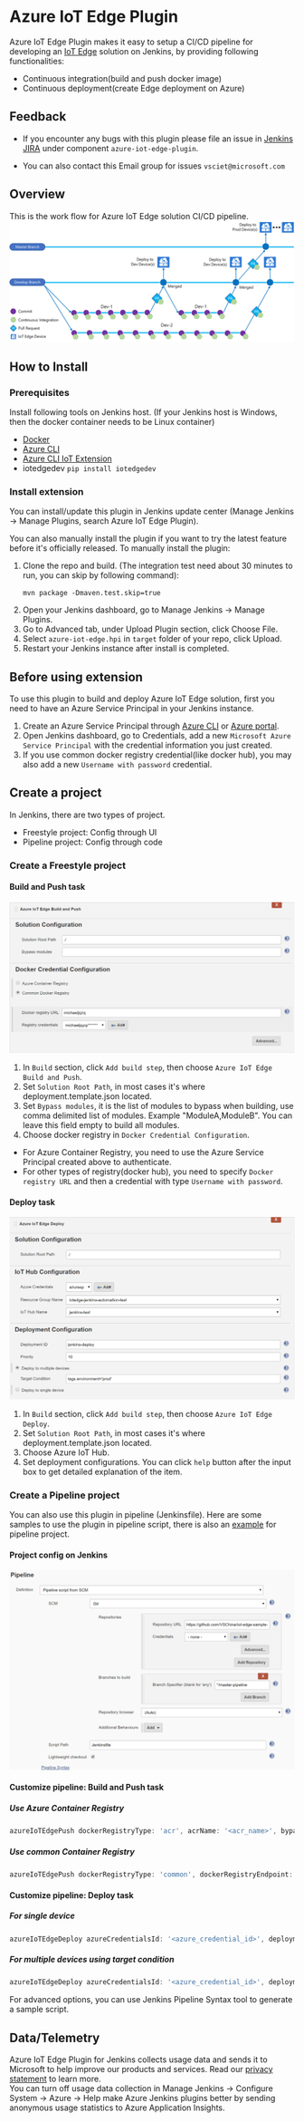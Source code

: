 # Azure IoT Edge Plugin

Azure IoT Edge Plugin makes it easy to setup a CI/CD pipeline for developing an [IoT Edge](https://docs.microsoft.com/azure/iot-edge/how-iot-edge-works) solution on Jenkins, by providing following functionalities:
* Continuous integration(build and push docker image)
* Continuous deployment(create Edge deployment on Azure)

## Feedback
* If you encounter any bugs with this plugin please file an issue in [Jenkins JIRA](https://issues.jenkins-ci.org) under component `azure-iot-edge-plugin`.

* You can also contact this Email group for issues `vsciet@microsoft.com`

## Overview
This is the work flow for Azure IoT Edge solution CI/CD pipeline.
![Structure](doc/structure.png)

## How to Install

### Prerequisites
Install following tools on Jenkins host. (If your Jenkins host is Windows, then the docker container needs to be Linux container)
  * [Docker](https://docs.docker.com/install/)
  * [Azure CLI](https://docs.microsoft.com/en-US/cli/azure/install-azure-cli)
  * [Azure CLI IoT Extension](https://github.com/Azure/azure-iot-cli-extension#quick-guide)
  * iotedgedev `pip install iotedgedev`

### Install extension
You can install/update this plugin in Jenkins update center (Manage Jenkins -> Manage Plugins, search Azure IoT Edge Plugin).

You can also manually install the plugin if you want to try the latest feature before it's officially released.
To manually install the plugin:

1. Clone the repo and build. (The integration test need about 30 minutes to run, you can skip by following command):
   ```
   mvn package -Dmaven.test.skip=true
   ```
2. Open your Jenkins dashboard, go to Manage Jenkins -> Manage Plugins.
3. Go to Advanced tab, under Upload Plugin section, click Choose File.
4. Select `azure-iot-edge.hpi` in `target` folder of your repo, click Upload.
5. Restart your Jenkins instance after install is completed.

## Before using extension

To use this plugin to build and deploy Azure IoT Edge solution, first you need to have an Azure Service Principal in your Jenkins instance.

1. Create an Azure Service Principal through [Azure CLI](https://docs.microsoft.com/en-us/cli/azure/create-an-azure-service-principal-azure-cli?toc=%2fazure%2fazure-resource-manager%2ftoc.json) or [Azure portal](https://docs.microsoft.com/en-us/azure/azure-resource-manager/resource-group-create-service-principal-portal).
2. Open Jenkins dashboard, go to Credentials, add a new `Microsoft Azure Service Principal` with the credential information you just created.
3. If you use common docker registry credential(like docker hub), you may also add a new `Username with password` credential.

## Create a project

In Jenkins, there are two types of project.
* Freestyle project: Config through UI
* Pipeline project: Config through code

### Create a Freestyle project
#### Build and Push task

![Build](doc/build.png)

1. In `Build` section, click `Add build step`, then choose `Azure IoT Edge Build and Push`. 
2. Set `Solution Root Path`, in most cases it's where deployment.template.json located.
3. Set `Bypass modules`, it is the list of modules to bypass when building, use comma delimited list of modules. Example "ModuleA,ModuleB". You can leave this field empty to build all modules.
4. Choose docker registry in `Docker Credential Configuration`.
  * For Azure Container Registry, you need to use the Azure Service Principal created above to authenticate.
  * For other types of registry(docker hub), you need to specify `Docker registry URL` and then a credential with type `Username with password`.

#### Deploy task

![Deploy](doc/deploy.png)

1. In `Build` section, click `Add build step`, then choose `Azure IoT Edge Deploy`. 
2. Set `Solution Root Path`, in most cases it's where deployment.template.json located.
3. Choose Azure IoT Hub.
4. Set deployment configurations. You can click `help` button after the input box to get detailed explanation of the item.

### Create a Pipeline project

You can also use this plugin in pipeline (Jenkinsfile). Here are some samples to use the plugin in pipeline script, there is also an [example](https://github.com/VSChina/iot-edge-sample-solution/tree/master-pipeline) for pipeline project.

#### Project config on Jenkins
![pipeline](doc/pipeline.png)

#### Customize pipeline: Build and Push task

##### Use Azure Container Registry
```groovy
azureIoTEdgePush dockerRegistryType: 'acr', acrName: '<acr_name>', bypassModules: '', azureCredentialsId: '<azure_credential_id>', resourceGroup: '<resource_group_name>', rootPath: '<solution_root_path>'
```

##### Use common Container Registry
```groovy
azureIoTEdgePush dockerRegistryType: 'common', dockerRegistryEndpoint: [credentialsId: '<credential_id>', url: '<url>'], bypassModules: '', resourceGroup: '<resource_group_name>', rootPath: '<solution_root_path>'
```

#### Customize pipeline: Deploy task 
##### For single device
```groovy
azureIoTEdgeDeploy azureCredentialsId: '<azure_credential_id>', deploymentId: '<deployment_id>', deploymentType: 'single', deviceId: '<device_id>', iothubName: '<iothub_name>', priority: '<priority>', resourceGroup: '<resource_group_name>', rootPath: '<solution_root_path>', targetCondition: ''
```

##### For multiple devices using target condition
```groovy
azureIoTEdgeDeploy azureCredentialsId: '<azure_credential_id>', deploymentId: '<deployment_id>', deploymentType: 'multiple', targetCondition: '<target_condition>', iothubName: '<iothub_name>', priority: '<priority>', resourceGroup: '<resource_group_name>', rootPath: '<solution_root_path>', targetCondition: ''
```

For advanced options, you can use Jenkins Pipeline Syntax tool to generate a sample script.

## Data/Telemetry
Azure IoT Edge Plugin for Jenkins collects usage data and sends it to Microsoft to help improve our products and services. Read our [privacy statement](http://go.microsoft.com/fwlink/?LinkId=521839) to learn more.  
You can turn off usage data collection in Manage Jenkins -> Configure System -> Azure -> Help make Azure Jenkins plugins better by sending anonymous usage statistics to Azure Application Insights.